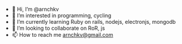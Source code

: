 - 👋 Hi, I’m @arnchkv
- 👀 I’m interested in programming, cycling
- 🌱 I’m currently learning Ruby on rails, nodejs, electronjs, mongodb
- 💞️ I’m looking to collaborate on RoR, js
- 📫 How to reach me arnchkv@gmail.com

<!---
arnchkv/arnchkv is a ✨ special ✨ repository because its `README.md` (this file) appears on your GitHub profile.
You can click the Preview link to take a look at your changes.
--->
